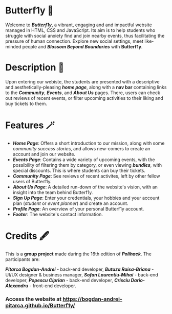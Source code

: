 # Butterf1y 🦋

Welcome to ***Butterf1y***, a vibrant, engaging and and impactful website managed in HTML, CSS and JavaScript. Its aim is to help students who struggle with social anxiety find and join nearby events, thus facilitating the pressure of human connection. Explore new social settings, meet like-minded people and ***Blossom Beyond Boundaries*** with **Butterf1y**.

# Description 📖

Upon entering our webiste, the students are presented with a descriptive and aesthetically-pleasing ***home page***, along with a **nav bar** containing links to the ***Community***, ***Events***, and ***About Us*** pages. There, users can check out reviews of recent events, or filter upcoming activities to their liking and buy tickets to them.  

# Features 🪄

- ***Home Page***: Offers a short introduction to our mission, along with some *community success stories*, and allows new-comers to create an account and join our website.
- ***Events Page***: Contains a wide variety of upcoming events, with the possibility of filtering them by category, or even viewing ***bundles***, with special discounts. This is where students can buy their tickets.
- ***Community Page***: See reviews of recent activites, left by other fellow users of Butterf1y.
- ***About Us Page***: A detailed run-down of the website's vision, with an insight into the team behind Butterf1y.
- ***Sign Up Page***: Enter your credentials, your hobbies and your account plan (*student* or *event planner*) and create an account.
- ***Profile Page***: An overview of your personal Butterf1y account.
- ***Footer***: The website's contact information.

# Credits 🖋

This is a **group project** made during the 16th edition of ***Polihack***. The participants are:

***Pitarca Bogdan-Andrei*** - back-end developer,
***Butuza Raisa-Briana*** - UI/UX designer & business manager,
***Sofan Laurentiu-Mihai*** - back-end developer,
***Popescu Ciprian*** - back-end developer,
***Crisciu Dario-Alexandru*** - front-end developer.

### Access the website at https://bogdan-andrei-pitarca.github.io/Butterf1y/
